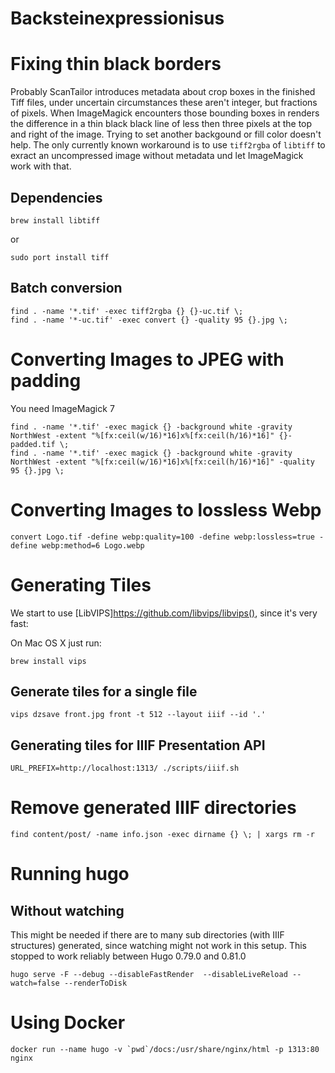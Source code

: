 Backsteinexpressionisus
=======================

# Fixing thin black borders

Probably ScanTailor introduces metadata about crop boxes in the finished Tiff files, under uncertain circumstances these aren't integer, but fractions of pixels. When ImageMagick encounters those bounding boxes in renders the difference in a thin black black line of less then three pixels at the top and right of the image. Trying to set another backgound or fill color doesn't help.
The only currently known workaround is to use `tiff2rgba` of `libtiff` to exract an uncompressed image without metadata und let ImageMagick work with that.

## Dependencies

```
brew install libtiff
```

or

```
sudo port install tiff
```

## Batch conversion

```
find . -name '*.tif' -exec tiff2rgba {} {}-uc.tif \;
find . -name '*-uc.tif' -exec convert {} -quality 95 {}.jpg \;
```

# Converting Images to JPEG with padding

You need ImageMagick 7

```
find . -name '*.tif' -exec magick {} -background white -gravity NorthWest -extent "%[fx:ceil(w/16)*16]x%[fx:ceil(h/16)*16]" {}-padded.tif \;
find . -name '*.tif' -exec magick {} -background white -gravity NorthWest -extent "%[fx:ceil(w/16)*16]x%[fx:ceil(h/16)*16]" -quality 95 {}.jpg \;
```

# Converting Images to lossless Webp

```
convert Logo.tif -define webp:quality=100 -define webp:lossless=true -define webp:method=6 Logo.webp
```

# Generating Tiles

We start to use [LibVIPS]https://github.com/libvips/libvips(), since it's very fast:

On Mac OS X just run:

```
brew install vips
```

## Generate tiles for a single file

```
vips dzsave front.jpg front -t 512 --layout iiif --id '.'
```

## Generating tiles for IIIF Presentation API

```
URL_PREFIX=http://localhost:1313/ ./scripts/iiif.sh
```

# Remove generated IIIF directories

```
find content/post/ -name info.json -exec dirname {} \; | xargs rm -r
```

# Running hugo

## Without watching

This might be needed if there are to many sub directories (with IIIF structures) generated, since watching might not work in this setup.
This stopped to work reliably between Hugo 0.79.0 and 0.81.0

```
hugo serve -F --debug --disableFastRender  --disableLiveReload --watch=false --renderToDisk
```

# Using Docker

```
docker run --name hugo -v `pwd`/docs:/usr/share/nginx/html -p 1313:80 nginx
```
